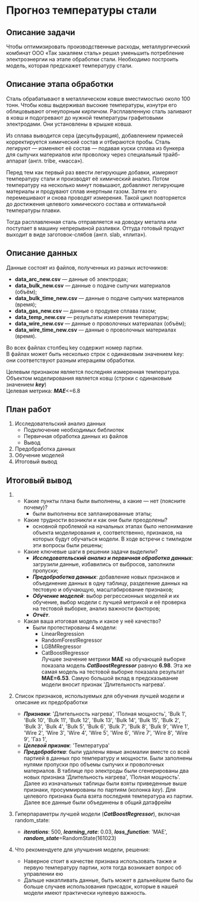 # Прогноз температуры стали
## Описание задачи
Чтобы оптимизировать производственные расходы, металлургический комбинат ООО «Так закаляем сталь» решил уменьшить потребление электроэнергии на этапе обработки стали. Необходимо построить модель, которая предскажет температуру стали.
## Описание этапа обработки
Сталь обрабатывают в металлическом ковше вместимостью около 100 тонн. Чтобы ковш выдерживал высокие температуры, изнутри его облицовывают огнеупорным кирпичом. Расплавленную сталь заливают в ковш и подогревают до нужной температуры графитовыми электродами. Они установлены в крышке ковша.

Из сплава выводится сера (десульфурация), добавлением примесей корректируется химический состав и отбираются пробы. Сталь легируют — изменяют её состав — подавая куски сплава из бункера для сыпучих материалов или проволоку через специальный трайб-аппарат (англ. tribe, «масса»).

Перед тем как первый раз ввести легирующие добавки, измеряют температуру стали и производят её химический анализ. Потом температуру на несколько минут повышают, добавляют легирующие материалы и продувают сплав инертным газом. Затем его перемешивают и снова проводят измерения. Такой цикл повторяется до достижения целевого химического состава и оптимальной температуры плавки.

Тогда расплавленная сталь отправляется на доводку металла или поступает в машину непрерывной разливки. Оттуда готовый продукт выходит в виде заготовок-слябов (англ. slab, «плита»).
## Описание данных
Данные состоят из файлов, полученных из разных источников:
* **data_arc_new.csv** — данные об электродах;
* **data_bulk_new.csv** — данные о подаче сыпучих материалов (объём);
* **data_bulk_time_new.csv** — данные о подаче сыпучих материалов (время);
* **data_gas_new.csv** — данные о продувке сплава газом;
* **data_temp_new.csv** — результаты измерения температуры;
* **data_wire_new.csv** — данные о проволочных материалах (объём);
* **data_wire_time_new.csv** — данные о проволочных материалах (время).

Во всех файлах столбец key содержит номер партии. <br>
В файлах может быть несколько строк с одинаковым значением key: они соответствуют разным итерациям обработки.

Целевым признаком является последняя измеренная температура.<br>
Объектом моделирования является ковш (строки с одинаковым значением ***key***)<br>
Целевая метрика: ***MAE***<=6.8
## План работ
1. Исследовательский анализ данных
    * Подключение необходимых библиотек
    * Первичная обработка данных из файлов
    * Вывод
3. Предобработка данных
4. Обучение моделей
5. Итоговый вывод
## Итоговый вывод
1. * Какие пункты плана были выполнены, а какие — нет (поясните почему)?
        - были выполнены все запланированные этапы;
   * Какие трудности возникли и как они были преодолены?
        - основной проблемой на начальных этапах было непонимание объекта моделирования и, соответственно, признаков, на которых будут обучаться модели. В ходе встречи с тимлидом эти вопросы были решены;
   * Какие ключевые шаги в решении задачи выделили?
        - ***Исследовательский анализ и первичная обработка данных***: загрузили данные, избавились от выбросов, заполнили пропуски;
        - ***Предобработка данных***: добавление новых признаков и объединение данных в одну таблицу, разделение данных на тестовую и обучающую, масштабирование признаков;
        - ***Обучение моделей***: выбор регрессионных моделей и их обучение, выбор модели с лучшей метрикой и её проверка на тестовой выборке, анализ важности факторов;
        - ***Отчёт***.
    * Какая ваша итоговая модель и какое у неё качество?
         - Были протестированы 4 модели: 
             * LinearRegression
             * RandomForestRegressor
             * LGBMRegressor
             * CatBoostRegressor<br>
        Лучшее значение метрики **MAE** на обучающей выборке показала модель ***CatBoostRegressor*** равную **6.98**. Эта же самая модель на тестовой выборке показала результат **MAE=6.53**. Самую большой вклад в предсказывание модели вносит признак 'Длительность нагрева'.
            
2. Список признаков, используемых для обучения лучшей модели и описание их предобработки
    - ***Признаки***:  'Длительность нагрева', 'Полная мощность', 'Bulk 1', 'Bulk 10', 'Bulk 11', 'Bulk 12', 'Bulk 13', 'Bulk 14', 'Bulk 15', 'Bulk 2', 'Bulk 3', 'Bulk 4', 'Bulk 5', 'Bulk 6', 'Bulk 7', 'Bulk 8', 'Bulk 9', 'Wire 1', 'Wire 2', 'Wire 3', 'Wire 4', 'Wire 5', 'Wire 6', 'Wire 7', 'Wire 8', 'Wire 9', 'Газ 1', 
    - ***Целевой признак***: 'Температура'
    - ***Предобработка***: были удалены явные аномалии вместе со всей партией в данных про температуру и мощности. Были заполнены нулями пропуски про объемы сыпучих и проволочных материалов. В таблице про электроды были сгенерированы два новых признака 'Длительность нагрева', 'Полная мощность'. Далее из изначальных таблицы были взяты приведенные выше признаки, просуммированы по партиям (колонка *key*). Для целевого признака была взята последняя температура из партии. Далее все данные были объединены в общий датафрейм
3. Гиперпараметры лучшей модели (***CatBoostRegressor***), включая random_state:
    - ***iterations***: 500,    ***learning_rate***: 0.03,    ***loss_function***: 'MAE',     ***random_state***=RandomState(161023)
4. Что рекомендуете для улучшения модели, решения:
    - Наверное стоит в качестве признака использовать также и первую температуру партии, хотя тогда возникает вопрос об управлении ею
    - Дальше накапливать данные, быть может в дальнейшем было бы больше случаев использования присадок, которые в нашей модели имеют практически нулевую важность.
